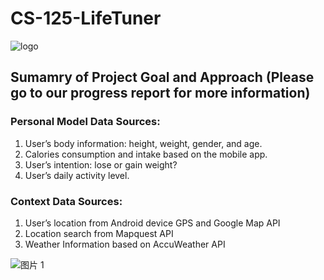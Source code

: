# CS-125-LifeTuner

![logo](https://user-images.githubusercontent.com/52941906/111022820-1c646880-838a-11eb-98a3-203d4947b5db.png)

## Sumamry of Project Goal and Approach (Please go to our progress report for more information)

### Personal Model Data Sources:
  1. User’s body information: height, weight, gender, and age.
  2. Calories consumption and intake based on the mobile app.
  3. User’s intention: lose or gain weight?
  4. User’s daily activity level.

### Context Data Sources:
  1. User’s location from Android device GPS and Google Map API
  2. Location search from Mapquest API
  3. Weather Information based on AccuWeather API 

![图片 1](https://user-images.githubusercontent.com/52941906/111023007-436f6a00-838b-11eb-9e98-224a9d18612d.png)
